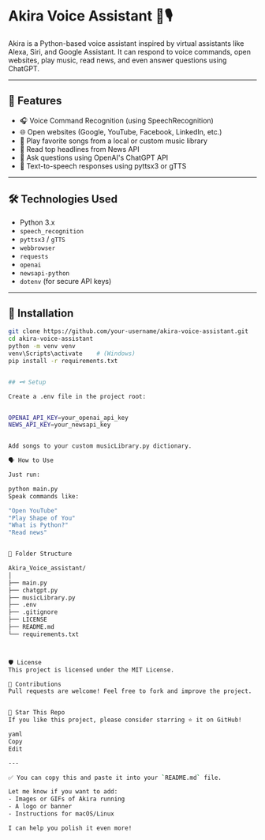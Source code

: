 # Akira Voice Assistant 🧠🎙️

Akira is a Python-based voice assistant inspired by virtual assistants like Alexa, Siri, and Google Assistant. It can respond to voice commands, open websites, play music, read news, and even answer questions using ChatGPT.

---

## 🚀 Features

- 🎧 Voice Command Recognition (using SpeechRecognition)
- 🌐 Open websites (Google, YouTube, Facebook, LinkedIn, etc.)
- 🎵 Play favorite songs from a local or custom music library
- 📰 Read top headlines from News API
- 💬 Ask questions using OpenAI's ChatGPT API
- 📄 Text-to-speech responses using pyttsx3 or gTTS

---

## 🛠️ Technologies Used

- Python 3.x
- `speech_recognition`
- `pyttsx3` / `gTTS`
- `webbrowser`
- `requests`
- `openai`
- `newsapi-python`
- `dotenv` (for secure API keys)

---

## 🔧 Installation

```bash
git clone https://github.com/your-username/akira-voice-assistant.git
cd akira-voice-assistant
python -m venv venv
venv\Scripts\activate    # (Windows)
pip install -r requirements.txt


## 🗝️ Setup

Create a .env file in the project root:


OPENAI_API_KEY=your_openai_api_key
NEWS_API_KEY=your_newsapi_key


Add songs to your custom musicLibrary.py dictionary.

🗣️ How to Use

Just run:

python main.py
Speak commands like:

"Open YouTube"
"Play Shape of You"
"What is Python?"
"Read news"


📂 Folder Structure

Akira_Voice_assistant/
│
├── main.py
├── chatgpt.py
├── musicLibrary.py
├── .env
├── .gitignore
├── LICENSE
├── README.md
└── requirements.txt



🛡 License
This project is licensed under the MIT License.

🤝 Contributions
Pull requests are welcome! Feel free to fork and improve the project.


🌟 Star This Repo
If you like this project, please consider starring ⭐ it on GitHub!

yaml
Copy
Edit

---

✅ You can copy this and paste it into your `README.md` file.

Let me know if you want to add:
- Images or GIFs of Akira running
- A logo or banner
- Instructions for macOS/Linux

I can help you polish it even more!

